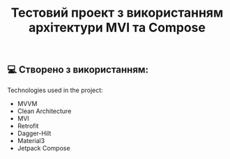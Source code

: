 <h1 id="user-content-title" class="heading-element" dir="auto" tabindex="-1" align="center">Тестовий проект з використанням архітектури MVI та Compose</h1>
<p>&nbsp;</p>
<h2 class="heading-element" dir="auto" tabindex="-1">💻 Створено з використанням:</h2>
<p dir="auto">Technologies used in the project:</p>
<ul dir="auto">
<li>MVVM</li>
<li>Clean Architecture</li>
<li>MVI</li>
<li>Retrofit</li>
<li>Dagger-Hilt</li>
<li>Material3</li>
<li>Jetpack Compose</li>
</ul>
